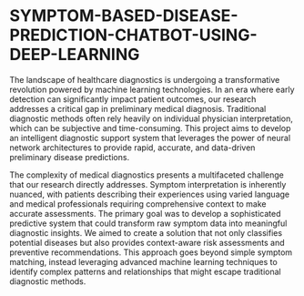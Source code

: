 # SYMPTOM-BASED-DISEASE-PREDICTION-CHATBOT-USING-DEEP-LEARNING


The landscape of healthcare diagnostics is undergoing a transformative revolution powered by machine 
learning technologies. In an era where early detection can significantly impact patient outcomes, our 
research addresses a critical gap in preliminary medical diagnosis. Traditional diagnostic methods often 
rely heavily on individual physician interpretation, which can be subjective and time-consuming. This
project aims to develop an intelligent diagnostic support system that leverages the power of neural network 
architectures to provide rapid, accurate, and data-driven preliminary disease predictions.

The complexity of medical diagnostics presents a multifaceted challenge that our research directly 
addresses. Symptom interpretation is inherently nuanced, with patients describing their experiences using 
varied language and medical professionals requiring comprehensive context to make accurate assessments. 
The primary goal was to develop a sophisticated predictive system that could transform raw symptom data 
into meaningful diagnostic insights. We aimed to create a solution that not only classifies potential diseases 
but also provides context-aware risk assessments and preventive recommendations. This approach goes 
beyond simple symptom matching, instead leveraging advanced machine learning techniques to identify 
complex patterns and relationships that might escape traditional diagnostic methods.
